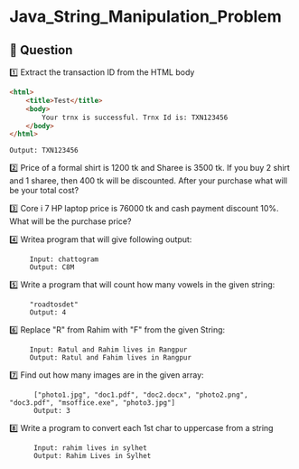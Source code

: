 # Java_String_Manipulation_Problem

## :pushpin: Question
:one: Extract the transaction ID from the HTML body

```html
<html>
	<title>Test</title>
	<body>
		Your trnx is successful. Trnx Id is: TXN123456
	</body>
</html>
```

```output
Output: TXN123456
```

:two: Price of a formal shirt is 1200 tk and Sharee is 3500 tk. If you buy 2 shirt and 1 sharee, then 400 tk will be discounted. After your purchase what will be your total cost?

:three: Core i 7 HP laptop price is 76000 tk and cash payment discount 10%. What will be the purchase price?

:four: Writea program that will give following output:

```input
     Input: chattogram
     Output: C8M
```

:five: Write a program that will count how many vowels in the given string:

```input
     "roadtosdet"
     Output: 4
```

:six: Replace "R" from Rahim with "F" from the given String:

```input
     Input: Ratul and Rahim lives in Rangpur
     Output: Ratul and Fahim lives in Rangpur
```

:seven: Find out how many images are in the given array:

```input
      ["photo1.jpg", "doc1.pdf", "doc2.docx", "photo2.png", "doc3.pdf", "msoffice.exe", "photo3.jpg"]
      Output: 3
```

:eight: Write a program to convert each 1st char to uppercase from a string

```input
      Input: rahim lives in sylhet
      Output: Rahim Lives in Sylhet
```

